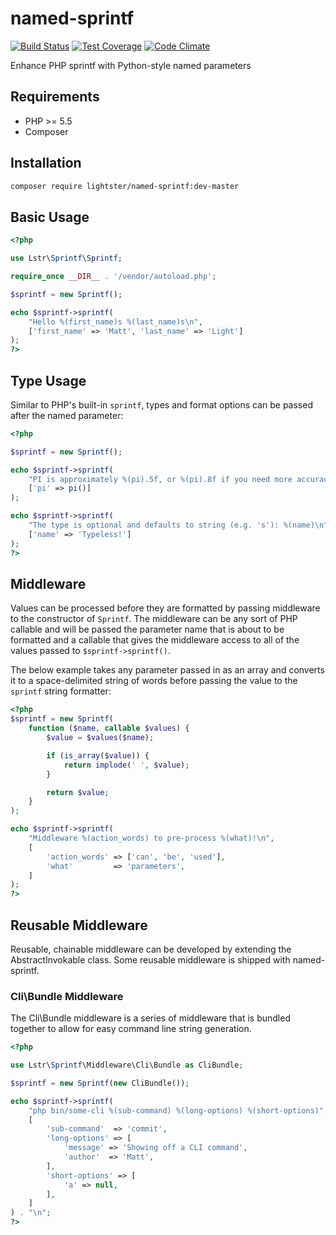named-sprintf
=============

[![Build Status](https://travis-ci.org/lightster/named-sprintf.svg?branch=master)](https://travis-ci.org/lightster/named-sprintf)
[![Test Coverage](https://codeclimate.com/github/lightster/named-sprintf/badges/coverage.svg)](https://codeclimate.com/github/lightster/named-sprintf/coverage)
[![Code Climate](https://codeclimate.com/github/lightster/named-sprintf/badges/gpa.svg)](https://codeclimate.com/github/lightster/named-sprintf)

Enhance PHP sprintf with Python-style named parameters

## Requirements

 - PHP >= 5.5
 - Composer

## Installation

```bash
composer require lightster/named-sprintf:dev-master
```

## Basic Usage

```php
<?php

use Lstr\Sprintf\Sprintf;

require_once __DIR__ . '/vendor/autoload.php';

$sprintf = new Sprintf();

echo $sprintf->sprintf(
    "Hello %(first_name)s %(last_name)s\n",
    ['first_name' => 'Matt', 'last_name' => 'Light']
);
?>
```

## Type Usage

Similar to PHP's built-in `sprintf`, types and format options can be
passed after the named parameter:

```php
<?php

$sprintf = new Sprintf();

echo $sprintf->sprintf(
    "PI is approximately %(pi).5f, or %(pi).8f if you need more accuracy\n",
    ['pi' => pi()]
);

echo $sprintf->sprintf(
    "The type is optional and defaults to string (e.g. 's'): %(name)\n",
    ['name' => 'Typeless!']
);
?>
```

## Middleware

Values can be processed before they are formatted by passing middleware
to the constructor of `Sprintf`.  The middleware can be any sort of
PHP callable and will be passed the parameter name that is about to be
formatted and a callable that gives the middleware access to all of
the values passed to `$sprintf->sprintf()`.

The below example takes any parameter passed in as an array and converts
it to a space-delimited string of words before passing the value to the
`sprintf` string formatter:

```php
<?php
$sprintf = new Sprintf(
    function ($name, callable $values) {
        $value = $values($name);

        if (is_array($value)) {
            return implode(' ', $value);
        }

        return $value;
    }
);

echo $sprintf->sprintf(
    "Middleware %(action_words) to pre-process %(what)!\n",
    [
        'action_words' => ['can', 'be', 'used'],
        'what'         => 'parameters',
    ]
);
?>
```

##  Reusable Middleware

Reusable, chainable middleware can be developed by extending the
AbstractInvokable class.  Some reusable middleware is shipped with
named-sprintf.

### Cli\Bundle Middleware

The Cli\Bundle middleware is a series of middleware that is bundled
together to allow for easy command line string generation.

```php
<?php

use Lstr\Sprintf\Middleware\Cli\Bundle as CliBundle;

$sprintf = new Sprintf(new CliBundle());

echo $sprintf->sprintf(
    "php bin/some-cli %(sub-command) %(long-options) %(short-options)",
    [
        'sub-command'  => 'commit',
        'long-options' => [
            'message' => 'Showing off a CLI command',
            'author'  => 'Matt',
        ],
        'short-options' => [
            'a' => null,
        ],
    ]
) . "\n";
?>
```
